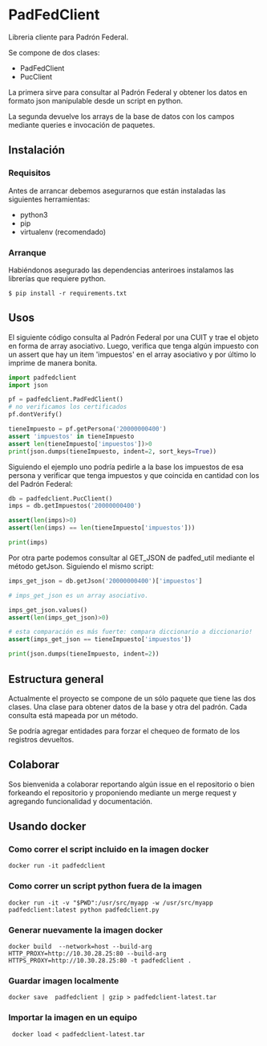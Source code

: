 # PadFedClient

Libreria cliente para Padrón Federal.

Se compone de dos clases:

* PadFedClient
* PucClient

La primera sirve para consultar al Padrón Federal y obtener los datos en formato json manipulable desde un script en python.

La segunda devuelve los arrays de la base de datos con los campos mediante queries e invocación de paquetes.

## Instalación

### Requisitos

Antes de arrancar debemos asegurarnos que están instaladas las siguientes herramientas:

* python3
* pip
* virtualenv (recomendado)

### Arranque

Habiéndonos asegurado las dependencias anteriroes instalamos las librerías que requiere python.

```
$ pip install -r requirements.txt
```

## Usos

El siguiente código consulta al Padrón Federal por una CUIT y trae el objeto en forma de array asociativo. Luego, verifica que tenga algún impuesto con un assert que hay un item 'impuestos' en el array asociativo y por último lo imprime de manera bonita.
 
```python
import padfedclient
import json

pf = padfedclient.PadFedClient()
# no verificamos los certificados
pf.dontVerify()

tieneImpuesto = pf.getPersona('20000000400')
assert 'impuestos' in tieneImpuesto
assert len(tieneImpuesto['impuestos'])>0
print(json.dumps(tieneImpuesto, indent=2, sort_keys=True))
```

Siguiendo el ejemplo uno podría pedirle a la base los impuestos de esa persona y verificar que tenga impuestos y que coincida en cantidad con los del Padrón Federal:

```python
db = padfedclient.PucClient()
imps = db.getImpuestos('20000000400')

assert(len(imps)>0)
assert(len(imps) == len(tieneImpuesto['impuestos']))

print(imps)
```

Por otra parte podemos consultar al GET_JSON de padfed_util mediante el método getJson. Siguiendo el mismo script:

```python
imps_get_json = db.getJson('20000000400')['impuestos']

# imps_get_json es un array asociativo.

imps_get_json.values() 
assert(len(imps_get_json)>0)

# esta comparación es más fuerte: compara diccionario a diccionario!
assert(imps_get_json == tieneImpuesto['impuestos'])

print(json.dumps(tieneImpuesto, indent=2))
```

## Estructura general

Actualmente el proyecto se compone de un sólo paquete que tiene las dos clases. Una clase para obtener datos de la base y otra del padrón. Cada consulta está mapeada por un método.

Se podría agregar entidades para forzar el chequeo de formato de los registros devueltos. 
  
## Colaborar

Sos bienvenida a colaborar reportando algún issue en el repositorio o bien forkeando el repositorio y proponiendo mediante un merge request y agregando funcionalidad y documentación.


## Usando docker

### Como correr el script incluido en la imagen docker

~~~
docker run -it padfedclient
~~~

### Como correr un script python fuera de la imagen

~~~
docker run -it -v "$PWD":/usr/src/myapp -w /usr/src/myapp padfedclient:latest python padfedclient.py 
~~~

### Generar nuevamente la imagen docker

~~~
docker build  --network=host --build-arg HTTP_PROXY=http://10.30.28.25:80 --build-arg HTTPS_PROXY=http://10.30.28.25:80 -t padfedclient .
~~~

### Guardar imagen localmente

~~~
docker save  padfedclient | gzip > padfedclient-latest.tar
~~~

### Importar la imagen en un equipo

~~~
 docker load < padfedclient-latest.tar
~~~
 